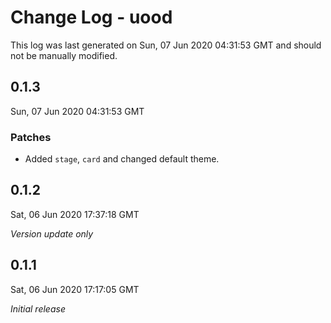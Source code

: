 # Change Log - uood

This log was last generated on Sun, 07 Jun 2020 04:31:53 GMT and should not be manually modified.

## 0.1.3
Sun, 07 Jun 2020 04:31:53 GMT

### Patches

- Added `stage`, `card` and changed default theme.

## 0.1.2
Sat, 06 Jun 2020 17:37:18 GMT

*Version update only*

## 0.1.1
Sat, 06 Jun 2020 17:17:05 GMT

*Initial release*

